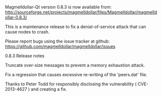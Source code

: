 Magmelldollar-Qt version 0.8.3 is now available from:
  http://sourceforge.net/projects/magmelldollar/files/Magmelldollar/magmelldollar-0.8.3/

This is a maintenance release to fix a denial-of-service attack that
can cause nodes to crash.

Please report bugs using the issue tracker at github:
  https://github.com/magmelldollar/magmelldollar/issues

0.8.3 Release notes

Truncate over-size messages to prevent a memory exhaustion attack.

Fix a regression that causes excessive re-writing of the 'peers.dat' file.


Thanks to Peter Todd for responsibly disclosing the vulnerability
( CVE-2013-4627 ) and creating a fix.
